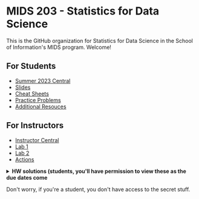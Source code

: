 # MIDS 203 - Statistics for Data Science

This is the GitHub organization for Statistics for Data Science in the School of Information's MIDS program. Welcome! 

## For Students 

- [Summer 2023 Central](https://github.com/mids-w203/summer_23_central)
- [Slides](https://github.com/mids-w203/slides)
- [Cheat Sheets](https://github.com/mids-w203/cheat_sheets)
- [Practice Problems](https://github.com/mids-w203/practice_problems)
- [Additional Resouces](https://github.com/mids-w203/additional-resources)

## For Instructors 

- [Instructor Central](https://github.com/mids-w203/instructor_central)
- [Lab 1](https://github.com/mids-w203/lab_1)
- [Lab 2](https://github.com/mids-w203/lab_2)
- [Actions](https://github.com/mids-w203/release-action)

<details closed>
  <summary><b>HW solutions (students, you'll have permission to view these as the due dates come</b></summary>

>- [HW-1](https://github.com/mids-w203/unit_01_hw_sol)
>- [HW-2](https://github.com/mids-w203/unit_02_hw_sol)
>- [HW-3](https://github.com/mids-w203/unit_03_hw_sol)
>- [HW-5](https://github.com/mids-w203/unit_05_hw_sol)
>- [HW-7](https://github.com/mids-w203/unit_07_hw_sol)
>- [HW-9](https://github.com/mids-w203/unit_09_hw_sol)
>- [HW-10](https://github.com/mids-w203/unit_10_hw_sol)
>- [HW-11](https://github.com/mids-w203/unit_11_hw_sol)
>- [HW-12](https://github.com/mids-w203/unit_12_hw_sol)

</details>
  
Don't worry, if you're a student, you don't have access to the secret stuff. 
